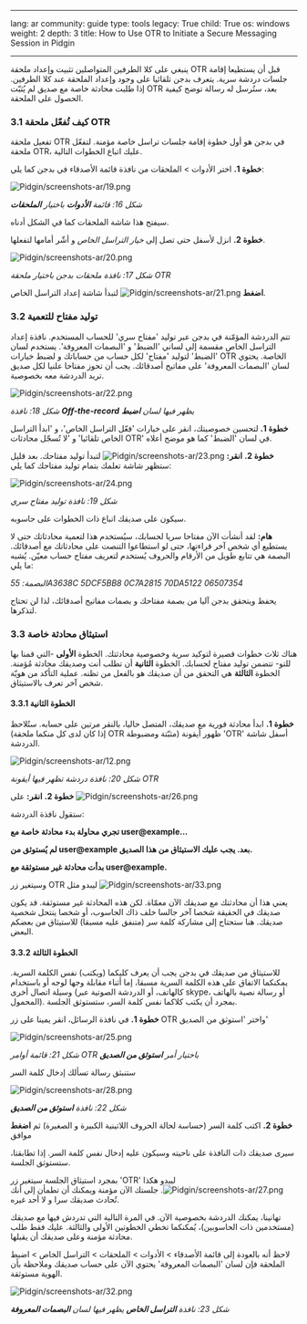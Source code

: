 

---

lang: ar
community: guide
type: tools
legacy: True
child: True
os: windows
weight: 2
depth: 3
title: How to Use OTR to Initiate a Secure Messaging Session in Pidgin

---

<p>ينبغي على كلا الطرفين المتواصلين تثبيت وإعداد ملحقة OTR قبل أن يستطيعا إقامة جلسات دردشة سرية. يتعرف بدجن تلقائيا على وجود وإعداد الملحقة عند كلا الطرفين. إذا طلبت محادثة خاصة مع صديق لم يُثبّت OTR بعد، ستُرسل له رسالة توضح كيفية الحصول على الملحقة.</p>

<h3 id="a3.1كيفتفعلملحقةOTR">3.1 كيف تُفعّل ملحقة OTR</h3>

<p>تفعيل ملحقة OTR في بدجن هو أول خطوة إقامة جلسات تراسل خاصة مؤمنة. لتفعّل ملحقة OTR، عليك اتباع الخطوات التالية.</p>

<p><strong>خطوة 1.</strong> اختر <span class="underline">الأدوات</span> &gt; <span class="underline">الملحقات</span> من نافذة قائمة الأصدقاء في بدجن كما يلي:</p>

<p><img alt="Pidgin/screenshots-ar/19.png" src="/sites/securitybkp.ngoinabox.org/files/u5/pidgin-ar/19.png" title="Pidgin/screenshots-ar/19.png" /></p>

<p><i>شكل 16: قائمة <strong>الأدوات</strong> باختيار <strong>الملحقات</strong></i></p>

<p>سيفتح هذا شاشة الملحقات كما في الشكل أدناه.</p>

<p><strong>خطوة 2.</strong> انزل لأسفل حتى تصل إلى <i>خيار التراسل الخاص</i> و أشّر أمامها لتفعلها.</p>

<p><img alt="Pidgin/screenshots-ar/20.png" src="/sites/securitybkp.ngoinabox.org/files/u5/pidgin-ar/20.png" title="Pidgin/screenshots-ar/20.png" /></p>

<p><i>شكل 17: نافذة ملحقات بدجن باختيار ملحقة OTR</i></p>

<p><strong>اضغط</strong> <img alt="Pidgin/screenshots-ar/21.png" src="/sites/securitybkp.ngoinabox.org/files/u5/pidgin-ar/21.png" title="Pidgin/screenshots-ar/21.png" /> لتبدأ شاشة إعداد التراسل الخاص.</p>

<h3 id="a3.2توليدمفتاحللتعمية">3.2 توليد مفتاح للتعمية</h3>

<p>تتم الدردشة المؤمّنة في بدجن عبر توليد 'مفتاح سري' للحساب المستخدم. نافذة إعداد التراسل الخاص مقسمة إلى لساني 'الضبط' و 'البصمات المعروفة'. يستخدم لسان 'الضبط' لتوليد 'مفتاح' لكل حساب من حساباتك و لضبط خيارات OTR الخاصة. يحتوي لسان 'البصمات المعروفة' على مفاتيح أصدقائك. يجب أن تحوز مفتاحا علنيا لكل صديق تريد الدردشة معه بخصوصية.</p>

<p><img alt="Pidgin/screenshots-ar/22.png" src="/sites/securitybkp.ngoinabox.org/files/u5/pidgin-ar/22.png" title="Pidgin/screenshots-ar/22.png" /></p>

<p><i>شكل 18: نافذة <strong>Off-the-record</strong> يظهر فيها لسان <strong>اضبط</strong></i></p>

<p><strong>خطوة 1.</strong> لتحسين خصوصيتك، انقر على خيارات 'فعّل التراسل الخاص'، و 'ابدأ التراسل الخاص تلقائيا' و 'لا تُسجّل محادثات OTR' في لسان 'الضبط' كما هو موضح أعلاه.</p>

<p><strong>خطوة 2.</strong> <strong>انقر:</strong> <img alt="Pidgin/screenshots-ar/23.png" src="/sites/securitybkp.ngoinabox.org/files/u5/pidgin-ar/23.png" title="Pidgin/screenshots-ar/23.png" /> لتبدأ توليد مفتاحك. بعد قليل ستظهر شاشة تعلمك بتمام توليد مفتاحك كما يلي:</p>

<p><img alt="Pidgin/screenshots-ar/24.png" src="/sites/securitybkp.ngoinabox.org/files/u5/pidgin-ar/24.png" title="Pidgin/screenshots-ar/24.png" /></p>

<p><i>شكل 19: نافذة توليد مفتاح سري</i></p>

<p>سيكون على صديقك اتباع ذات الخطوات على حاسوبه.</p>

<p><strong>هام:</strong> لقد أنشأت الآن مفتاحا سريا لحسابك، سيُستخدم هذا لتعمية محادثاتك حتى لا يستطيع أي شخص آخر قراءتها، حتى لو استطاعوا التنصت على محادثاتك مع أصدقائك. البصمة هي تتابع طويل من الأرقام والحروف يُستخدم لتعريف مفتاح حساب معيّن. يُشبه ما يلي:</p>

<p><i>البصمة: 55A3638C 5DCF5BB8 0C7A2815 70DA5122 06507354</i></p>

<p>يحفظ ويتحقق بدجن آليا من بصمة مفتاحك و بصمات مفاتيح أصدقائك، لذا لن تحتاج لتذكرها.</p>

<h3 id="a3.3استيثاقمحادثةخاصة">3.3 استيثاق محادثة خاصة</h3>

<p>هناك ثلاث خطوات قصيرة لتوكيد سرية وخصوصية محادثتك. الخطوة <strong>الأولى</strong> -التي قمنا بها للتو- تتضمن توليد مفتاح لحسابك. الخطوة <strong>الثانية</strong> أن تطلب أنت وصديقك محادثة مُؤمنة. الخطوة <strong>الثالثة</strong> هي التحقق من أن صديقك هو بالفعل من تظنه. عملية التأكد من هويّة شخص آخر تعرف بالاستيثاق.</p>

<h4 id="a3.3.1الخطوةالثانية">3.3.1 الخطوة الثانية</h4>

<p><strong>خطوة 1.</strong> ابدأ محادثة فورية مع صديقك، المتصل حاليا، بالنقر مرتين على حسابه. ستُلاحظ (إذا كان لدى كل منكما ملحقة OTR مثبّتة ومضبوطة) ظهور أيقونة 'OTR' أسفل شاشة الدردشة.</p>

<p><img alt="Pidgin/screenshots-ar/12.png" src="/sites/securitybkp.ngoinabox.org/files/u5/pidgin-ar/12.png" title="Pidgin/screenshots-ar/12.png" /></p>

<p><i>شكل 20: نافذة دردشة تظهر فيها أيقونة OTR</i></p>

<p><strong>خطوة 2.</strong> <strong>انقر:</strong> على <img alt="Pidgin/screenshots-ar/26.png" src="/sites/securitybkp.ngoinabox.org/files/u5/pidgin-ar/26.png" title="Pidgin/screenshots-ar/26.png" /></p>

<p>ستقول نافذة الدردشة:</p>

<p><strong>تجري محاولة بدء محادثة خاصة مع user@example...</strong></p>

<p><strong>لم يُستوثق من user@example بعد. يجب عليك الاستيثاق من هذا الصديق.</strong></p>

<p><strong>بدأت محادثة غير مستوثقة مع user@example.</strong></p>

<p>وسيتغير زر OTR ليبدو مثل <img alt="Pidgin/screenshots-ar/33.png" src="/sites/securitybkp.ngoinabox.org/files/u5/pidgin-ar/33.png" title="Pidgin/screenshots-ar/33.png" /></p>

<p>يعني هذا أن محادثتك مع صديقك الآن معمّاة. لكن هذه المحادثة غير مستوثقة. قد يكون صديقك في الحقيقة شخصا آخر جالسا خلف ذاك الحاسوب، أو شخصا ينتحل شخصية صديقك. هنا ستحتاج إلى مشاركة كلمة سر (متنفق عليه مسبقا) للاستيثاق من بعضكم البعض.</p>

<h4 id="a3.3.2الخطوةالثالثة">3.3.2 الخطوة الثالثة</h4>

<p>للاستيثاق من صديقك في بدجن يجب أن يعرف كليكما (ويكتب) نفس الكلمة السرية. يمكنكما الاتفاق على هذه الكلمة السرية مسبقا، إما أثناء مقابلة وجها لوجه أو باستخدام وسيلة اتصال أخرى (كالهاتف، أو الدردشة الصوتية عبر skype، أو رسالة نصية بالهاتف المحمول). بمجرد أن يكتب كلاكما نفس كلمة السر، ستستوثق الجلسة.</p>

<p><strong>خطوة 1.</strong> في نافذة الرسائل، انقر يمينا على زر OTR واختر 'استوثق من الصديق'</p>

<p><img alt="Pidgin/screenshots-ar/25.png" src="/sites/securitybkp.ngoinabox.org/files/u5/pidgin-ar/25.png" title="Pidgin/screenshots-ar/25.png" /></p>

<p><i>شكل 21: قائمة أوامر OTR باختيار أمر <strong>استوثق من الصديق</strong></i></p>

<p>ستنبثق رسالة تسألك إدخال كلمة السر</p>

<p><img alt="Pidgin/screenshots-ar/28.png" src="/sites/securitybkp.ngoinabox.org/files/u5/pidgin-ar/28.png" title="Pidgin/screenshots-ar/28.png" /></p>

<p><i>شكل 22: نافذة <strong>استوثق من الصديق</strong></i></p>

<p><strong>خطوة 2.</strong> اكتب كلمة السر (حساسة لحالة الحروف اللاتينية الكبيرة و الصغيرة) ثم <strong>اضغط</strong> موافق</p>

<p>سيرى صديقك ذات النافذة على ناحيته وسيكون عليه إدخال نفس كلمة السر. إذا تطابقتا، ستستوثق الجلسة.</p>

<p>بمجرد استيثاق الجلسة سيتغير زر 'OTR' ليبدو هكذا <img alt="Pidgin/screenshots-ar/27.png" src="/sites/securitybkp.ngoinabox.org/files/u5/pidgin-ar/27.png" title="Pidgin/screenshots-ar/27.png" />. جلستك الآن مؤمنة ويمكنك أن تطمأن إلى أنك تُحادث صديقك سرا و لا أحد غيره.</p>

<p>تهانينا، يمكنك الدردشة بخصوصية الآن. في المرة التالية التي تدردش فيها مع صديقك (مستخدمين ذات الحاسوبين)، يُمكنكما تخطي الخطوتين الأولى والثالثة. عليك فقط طلب محادثة مؤمنة وعلى صديقك أن يقبلها.</p>

<p>لاحظ أنه بالعودة إلى قائمة <span class="underline">الأصدقاء</span> &gt; <span class="underline">الأدوات</span> &gt; <span class="underline">الملحقات</span> &gt; <span class="underline">التراسل الخاص</span> &gt; <span class="underline">اضبط الملحقة</span> فإن لسان 'البصمات المعروفة' يحتوي الآن على حساب صديقك وملاحظة بأن الهوية مستوثقة.</p>

<p><img alt="Pidgin/screenshots-ar/32.png" src="/sites/securitybkp.ngoinabox.org/files/u5/pidgin-ar/32.png" title="Pidgin/screenshots-ar/32.png" /></p>

<p><i>شكل 23: نافذة <strong>التراسل الخاص</strong> يظهر فيها لسان <strong>البصمات المعروفة</strong></i></p>


